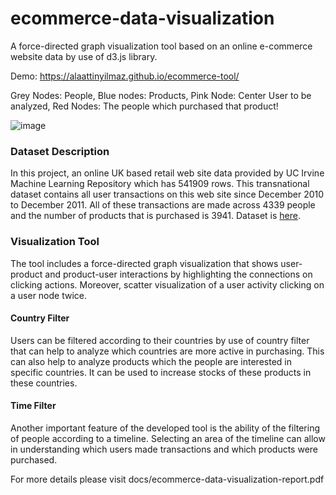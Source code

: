 # ecommerce-data-visualization
A force-directed graph visualization tool based on an online e-commerce website data by use of d3.js library.

Demo: https://alaattinyilmaz.github.io/ecommerce-tool/

Grey Nodes: People, Blue nodes: Products, Pink Node: Center User to be analyzed, Red Nodes: The people which purchased that product!

![image](https://user-images.githubusercontent.com/22120701/104111507-9a0ce900-52f3-11eb-9d72-ed03aa2ad8e1.png)

### Dataset Description
In this project, an online UK based retail web site data provided by UC Irvine Machine Learning Repository which has 541909 rows. This transnational dataset contains all user transactions on this web site since December 2010 to December 2011. All of these transactions are made across 4339 people and the number of products that is purchased is 3941. Dataset is [here](https://archive.ics.uci.edu/ml/datasets/online+retail).

### Visualization Tool
The tool includes a force-directed graph visualization that shows user-product and product-user interactions by highlighting the connections on clicking actions. Moreover, scatter visualization of a user activity clicking on a user node twice.
#### Country Filter
Users can be filtered according to their countries by use of country filter that can help to analyze which countries are more active in purchasing. This can also help to analyze products which the people are interested in specific countries. It can be used to increase stocks of these products in these
countries.
#### Time Filter
Another important feature of the developed tool is the ability of the filtering of people according to a timeline. Selecting an area of the timeline can allow in understanding which users made transactions and which products were purchased.

For more details please visit docs/ecommerce-data-visualization-report.pdf
